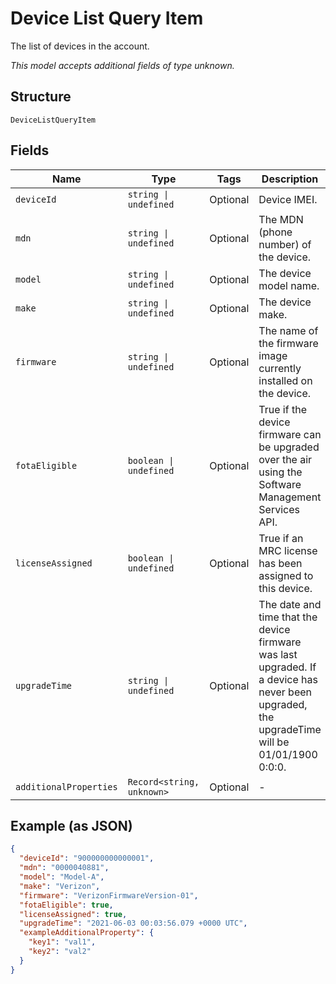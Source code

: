 
# Device List Query Item

The list of devices in the account.

*This model accepts additional fields of type unknown.*

## Structure

`DeviceListQueryItem`

## Fields

| Name | Type | Tags | Description |
|  --- | --- | --- | --- |
| `deviceId` | `string \| undefined` | Optional | Device IMEI. |
| `mdn` | `string \| undefined` | Optional | The MDN (phone number) of the device. |
| `model` | `string \| undefined` | Optional | The device model name. |
| `make` | `string \| undefined` | Optional | The device make. |
| `firmware` | `string \| undefined` | Optional | The name of the firmware image currently installed on the device. |
| `fotaEligible` | `boolean \| undefined` | Optional | True if the device firmware can be upgraded over the air using the Software Management Services API. |
| `licenseAssigned` | `boolean \| undefined` | Optional | True if an MRC license has been assigned to this device. |
| `upgradeTime` | `string \| undefined` | Optional | The date and time that the device firmware was last upgraded. If a device has never been upgraded, the upgradeTime will be 01/01/1900 0:0:0. |
| `additionalProperties` | `Record<string, unknown>` | Optional | - |

## Example (as JSON)

```json
{
  "deviceId": "900000000000001",
  "mdn": "0000040881",
  "model": "Model-A",
  "make": "Verizon",
  "firmware": "VerizonFirmwareVersion-01",
  "fotaEligible": true,
  "licenseAssigned": true,
  "upgradeTime": "2021-06-03 00:03:56.079 +0000 UTC",
  "exampleAdditionalProperty": {
    "key1": "val1",
    "key2": "val2"
  }
}
```

